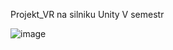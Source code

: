 Projekt_VR na silniku Unity 
V semestr


![image](https://github.com/user-attachments/assets/0bee4bbf-3d64-4fa1-8685-b88c32707609)
